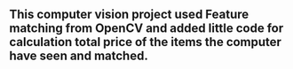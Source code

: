 ## This computer vision project used Feature matching from OpenCV and added little code for calculation total price of the items the computer have seen and matched. 

